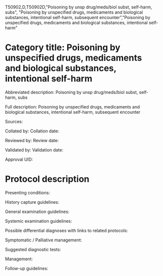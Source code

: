 T50902,D,T50902D,"Poisoning by unsp drug/meds/biol subst, self-harm, subs", "Poisoning by unspecified drugs, medicaments and biological substances, intentional self-harm, subsequent encounter","Poisoning by unspecified drugs, medicaments and biological substances, intentional self-harm"
# Category title: Poisoning by unspecified drugs, medicaments and biological substances, intentional self-harm

Abbreviated description: Poisoning by unsp drug/meds/biol subst, self-harm, subs

Full description: Poisoning by unspecified drugs, medicaments and biological substances, intentional self-harm, subsequent encounter

Sources:

Collated by:
Collation date:

Reviewed by:
Review date:

Validated by:
Validation date:

Approval UID:

# Protocol description

Presenting conditions:

History capture guidelines:

General examination guidelines:

Systemic examination guidelines:

Possible differential diagnoses with links to related protocols:

Symptomatic / Palliative management:

Suggested diagnostic tests:

Management:

Follow-up guidelines:
